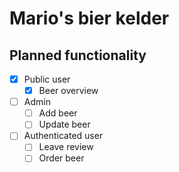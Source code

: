 # Mario's bier kelder

## Planned functionality
- [x] Public user
  - [x] Beer overview
- [ ] Admin
  - [ ] Add beer
  - [ ] Update beer
- [ ] Authenticated user
  - [ ] Leave review
  - [ ] Order beer